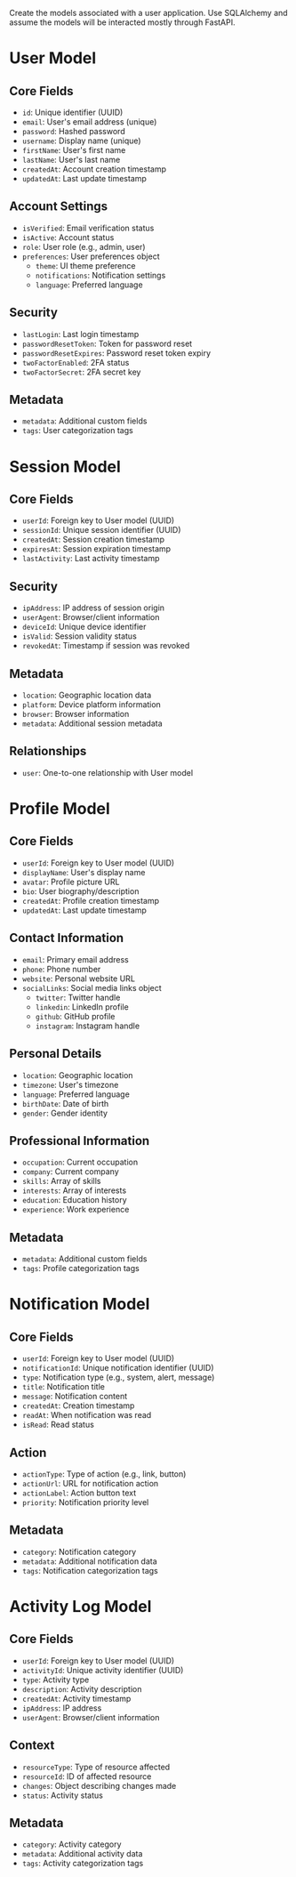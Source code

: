 Create the models associated with a user application. Use SQLAlchemy and assume the models will be interacted mostly through FastAPI.

# User Model

## Core Fields

- `id`: Unique identifier (UUID)
- `email`: User's email address (unique)
- `password`: Hashed password
- `username`: Display name (unique)
- `firstName`: User's first name
- `lastName`: User's last name
- `createdAt`: Account creation timestamp
- `updatedAt`: Last update timestamp

## Account Settings

- `isVerified`: Email verification status
- `isActive`: Account status
- `role`: User role (e.g., admin, user)
- `preferences`: User preferences object
  - `theme`: UI theme preference
  - `notifications`: Notification settings
  - `language`: Preferred language

## Security

- `lastLogin`: Last login timestamp
- `passwordResetToken`: Token for password reset
- `passwordResetExpires`: Password reset token expiry
- `twoFactorEnabled`: 2FA status
- `twoFactorSecret`: 2FA secret key

## Metadata

- `metadata`: Additional custom fields
- `tags`: User categorization tags

# Session Model

## Core Fields

- `userId`: Foreign key to User model (UUID)
- `sessionId`: Unique session identifier (UUID)
- `createdAt`: Session creation timestamp
- `expiresAt`: Session expiration timestamp
- `lastActivity`: Last activity timestamp

## Security

- `ipAddress`: IP address of session origin
- `userAgent`: Browser/client information
- `deviceId`: Unique device identifier
- `isValid`: Session validity status
- `revokedAt`: Timestamp if session was revoked

## Metadata

- `location`: Geographic location data
- `platform`: Device platform information
- `browser`: Browser information
- `metadata`: Additional session metadata

## Relationships

- `user`: One-to-one relationship with User model

# Profile Model

## Core Fields

- `userId`: Foreign key to User model (UUID)
- `displayName`: User's display name
- `avatar`: Profile picture URL
- `bio`: User biography/description
- `createdAt`: Profile creation timestamp
- `updatedAt`: Last update timestamp

## Contact Information

- `email`: Primary email address
- `phone`: Phone number
- `website`: Personal website URL
- `socialLinks`: Social media links object
  - `twitter`: Twitter handle
  - `linkedin`: LinkedIn profile
  - `github`: GitHub profile
  - `instagram`: Instagram handle

## Personal Details

- `location`: Geographic location
- `timezone`: User's timezone
- `language`: Preferred language
- `birthDate`: Date of birth
- `gender`: Gender identity

## Professional Information

- `occupation`: Current occupation
- `company`: Current company
- `skills`: Array of skills
- `interests`: Array of interests
- `education`: Education history
- `experience`: Work experience

## Metadata

- `metadata`: Additional custom fields
- `tags`: Profile categorization tags

# Notification Model

## Core Fields

- `userId`: Foreign key to User model (UUID)
- `notificationId`: Unique notification identifier (UUID)
- `type`: Notification type (e.g., system, alert, message)
- `title`: Notification title
- `message`: Notification content
- `createdAt`: Creation timestamp
- `readAt`: When notification was read
- `isRead`: Read status

## Action

- `actionType`: Type of action (e.g., link, button)
- `actionUrl`: URL for notification action
- `actionLabel`: Action button text
- `priority`: Notification priority level

## Metadata

- `category`: Notification category
- `metadata`: Additional notification data
- `tags`: Notification categorization tags

# Activity Log Model

## Core Fields

- `userId`: Foreign key to User model (UUID)
- `activityId`: Unique activity identifier (UUID)
- `type`: Activity type
- `description`: Activity description
- `createdAt`: Activity timestamp
- `ipAddress`: IP address
- `userAgent`: Browser/client information

## Context

- `resourceType`: Type of resource affected
- `resourceId`: ID of affected resource
- `changes`: Object describing changes made
- `status`: Activity status

## Metadata

- `category`: Activity category
- `metadata`: Additional activity data
- `tags`: Activity categorization tags
